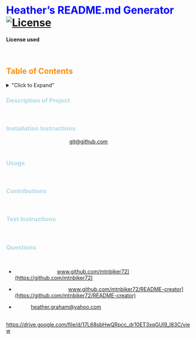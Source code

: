 
<style>
H1{color:Blue !important;}
H2{color:DarkOrange !important;}
H3{color:LightBlue !important;}
p{color:White !important;}
</style>

# Heather’s README.md Generator    [![License](https://img.shields.io/badge/License-EPL_1.0-red.svg)](https://opensource.org/licenses/EPL-1.0)

#### License used
*This project is covered using the Eclipse license.*

## Table of Contents
<details>
<summary>"Click to Expand"</summary>

- [Description](#description-of-project)
- [Installation](#installation-instructions)
- [Usage](#usage)
- [License](#license-used)
- [Contributions](#contributions)
- [Test Instructions](#test-instructions)
- [Questions](#questions)
</details>

### Description of Project
Create a README.md file that is based on user input

### Installation Instructions
Clone my repo - git clone git@github.com:mtnbiker72/README-creator.git, cd README-creator, npm install


### Usage
Simply run “node index.js”

### Contributions
See the GitHub URL at the bottom of the README.md file


### Test Instructions
Manually and often


### Questions
If you have more questions, please see the following:

* Github for User: [www.github.com/mtnbiker72](https://github.com/mtnbiker72)

* Repo for the Project: [www.github.com/mtnbiker72/README-creator](https://github.com/mtnbiker72/README-creator)

* Email: heather.graham@yahoo.com


For a video on how to use this application, please see -
https://drive.google.com/file/d/17L68sbHwQRpcc_dr10ET3xqGUl9_I83C/view


